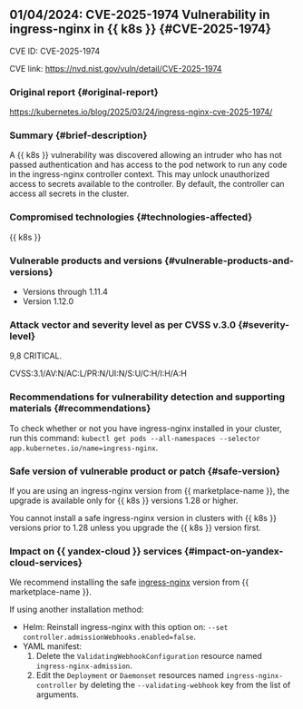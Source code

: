 ## 01/04/2024: CVE-2025-1974 Vulnerability in ingress-nginx in {{ k8s }} {#CVE-2025-1974}

CVE ID: CVE-2025-1974

CVE link: <https://nvd.nist.gov/vuln/detail/CVE-2025-1974>

### Original report {#original-report}

<https://kubernetes.io/blog/2025/03/24/ingress-nginx-cve-2025-1974/>

### Summary {#brief-description}

A {{ k8s }} vulnerability was discovered allowing an intruder who has not passed authentication and has access to the pod network to run any code in the ingress-nginx controller context. This may unlock unauthorized access to secrets available to the controller. By default, the controller can access all secrets in the cluster.

### Compromised technologies {#technologies-affected}

{{ k8s }}

### Vulnerable products and versions {#vulnerable-products-and-versions}

* Versions through 1.11.4
* Version 1.12.0

### Attack vector and severity level as per CVSS v.3.0 {#severity-level}

9,8 CRITICAL.

CVSS:3.1/AV:N/AC:L/PR:N/UI:N/S:U/C:H/I:H/A:H

### Recommendations for vulnerability detection and supporting materials {#recommendations}

To check whether or not you have ingress-nginx installed in your cluster, run this command: `kubectl get pods --all-namespaces --selector app.kubernetes.io/name=ingress-nginx`.

### Safe version of vulnerable product or patch {#safe-version}

If you are using an ingress-nginx version from {{ marketplace-name }}, the upgrade is available only for {{ k8s }} versions 1.28 or higher.

You cannot install a safe ingress-nginx version in clusters with {{ k8s }} versions prior to 1.28 unless you upgrade the {{ k8s }} version first.

### Impact on {{ yandex-cloud }} services {#impact-on-yandex-cloud-services}

We recommend installing the safe [ingress-nginx](/marketplace/products/yc/ingress-nginx) version from {{ marketplace-name }}.

If using another installation method:

* Helm: Reinstall ingress-nginx with this option on: `--set controller.admissionWebhooks.enabled=false`.
* YAML manifest:
  1. Delete the `ValidatingWebhookConfiguration` resource named `ingress-nginx-admission`.
  1. Edit the `Deployment` or `Daemonset` resources named `ingress-nginx-controller` by deleting the `--validating-webhook` key from the list of arguments.